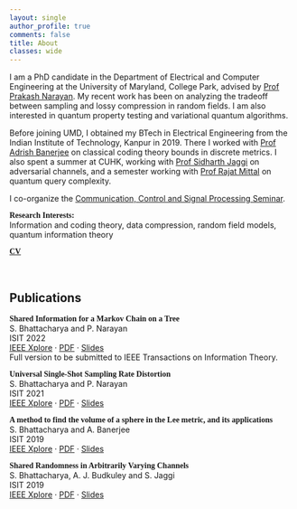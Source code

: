 ```yaml
---
layout: single
author_profile: true
comments: false
title: About
classes: wide
---
```

I am a PhD candidate in the Department of Electrical and Computer Engineering at the University of Maryland, College Park, advised by [Prof Prakash Narayan](https://user.eng.umd.edu/~prakash/index.html). My recent work has been on analyzing the tradeoff between sampling and lossy compression in random fields. I am also interested in quantum property testing and variational quantum algorithms.

Before joining UMD, I obtained my BTech in Electrical Engineering from the Indian Institute of Technology, Kanpur in 2019. There I worked with [Prof Adrish Banerjee](http://home.iitk.ac.in/~adrish/) on classical coding theory bounds in discrete metrics. I also spent a summer at CUHK, working with [Prof Sidharth Jaggi](https://research-information.bris.ac.uk/en/persons/sidharth-sid-jaggi) on adversarial channels, and a semester working with [Prof Rajat Mittal](https://www.cse.iitk.ac.in/users/rmittal/) on quantum query complexity.

I co-organize the [Communication, Control and Signal Processing Seminar](http://ccsp.ece.umd.edu/).

<span style="font-family: Source Sans Pro;">**Research Interests:**</span><br>Information and coding theory, data compression, random field models, quantum information theory

<span style="font-family: Source Sans Pro;"><b><!--<i class="far fa-file-pdf" aria-hidden="true"></i> -->[CV](/assets/sagnik-cv.pdf)</b></span>

[<i class="fab fa-fw fa-github" aria-hidden="true"></i>](https://github.com/sagnikb) &nbsp; [<i class="fab fa-linkedin"></i>](https://www.linkedin.com/in/sagnik66/) &nbsp; [<i class="fab fa-twitter"></i>](https://twitter.com/saghantik)

## Publications
<span style="font-family: Source Sans Pro;">**Shared Information for a Markov Chain on a Tree**</span><br>
S. Bhattacharya and P. Narayan <br>
ISIT 2022 <br>
[IEEE Xplore](https://ieeexplore.ieee.org/abstract/document/9834365) · [PDF](https://drive.google.com/file/d/1F2xEsfWS2Hva3xQnSkkrlJnJTVDDmrSq/view?usp=sharing) · [Slides](https://drive.google.com/file/d/1RBT4Us8jtezDa1o2f7a4sPemThV_tEaj/view?usp=sharing) <br>
Full version to be submitted to IEEE Transactions on Information Theory.
<!--*To appear*-->

<span style="font-family: Source Sans Pro;">**Universal Single-Shot Sampling Rate Distortion**</span><br>
S. Bhattacharya and P. Narayan <br>
ISIT 2021 <br>
[IEEE Xplore](https://ieeexplore.ieee.org/document/9518150) · [PDF](https://umd0-my.sharepoint.com/:b:/g/personal/sagnikb_umd_edu/EXG_J5TXeJVFtCTb8Vy_vtcBPImrrM9sxCjmLaDPmOzpHg?e=LaTME1) · [Slides](https://drive.google.com/file/d/1xd8Y9-FPAgK2NhQAijTBWRsHAf7HP26X/view?usp=sharing) 

<span style="font-family: Source Sans Pro;">**A method to find the volume of a sphere in the Lee metric, and its applications**</span><br>
S. Bhattacharya and A. Banerjee <br>
ISIT 2019 <br>
[IEEE Xplore](https://ieeexplore.ieee.org/abstract/document/8849817) · [PDF](/assets/pdfs/Lee_metric.pdf) · [Slides](https://drive.google.com/file/d/1aVRhZEmQgqvAxmn0m-a5-mePRxrp_UD1/view?usp=sharing)

<span style="font-family: Source Sans Pro;">**Shared Randomness in Arbitrarily Varying Channels**</span><br>
S. Bhattacharya, A. J. Budkuley and S. Jaggi<br>
ISIT 2019 <br>
[IEEE Xplore](https://ieeexplore.ieee.org/document/8849801) · [PDF](/assets/pdfs/Shared_randomness.pdf) · [Slides](https://drive.google.com/file/d/1Kk39dz6-BV3XJfoMvKZFyTmZW2GFUCJw/view?usp=sharing) 
